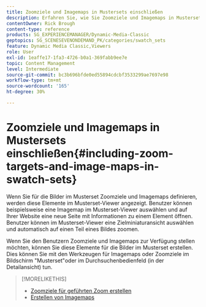 ```yaml
---
title: Zoomziele und Imagemaps in Mustersets einschließen
description: Erfahren Sie, wie Sie Zoomziele und Imagemaps in Mustersets in Adobe Dynamic Media Classic einbeziehen.
contentOwner: Rick Brough
content-type: reference
products: SG_EXPERIENCEMANAGER/Dynamic-Media-Classic
geptopics: SG_SCENESEVENONDEMAND_PK/categories/swatch_sets
feature: Dynamic Media Classic,Viewers
role: User
exl-id: 1eaffe17-1fa3-4726-b0a1-369fabb9ee7e
topic: Content Management
level: Intermediate
source-git-commit: bc3b696bfde0ed55894cdcbf3533299ae7697e98
workflow-type: tm+mt
source-wordcount: '165'
ht-degree: 30%

---
```


# Zoomziele und Imagemaps in Mustersets einschließen{#including-zoom-targets-and-image-maps-in-swatch-sets}

Wenn Sie für die Bilder im Musterset Zoomziele und Imagemaps definieren, werden diese Elemente im Musterset-Viewer angezeigt. Benutzer können beispielsweise eine Imagemap im Musterset-Viewer auswählen und auf Ihrer Website eine neue Seite mit Informationen zu einem Element öffnen. Benutzer können im Musterset-Viewer eine Zielminiaturansicht auswählen und automatisch auf einen Teil eines Bildes zoomen.

Wenn Sie den Benutzern Zoomziele und Imagemaps zur Verfügung stellen möchten, können Sie diese Elemente für die Bilder im Musterset erstellen. Dies können Sie mit den Werkzeugen für Imagemaps oder Zoomziele im Bildschirm &quot;Musterset&quot;oder im Durchsuchenbedienfeld (in der Detailansicht) tun.

>[!MORELIKETHIS]
>
>* [Zoomziele für geführten Zoom erstellen](creating-zoom-targets-guided-zoom.md#creating_zoom_targets_for_guided_zoom)
>* [Erstellen von Imagemaps](creating-image-maps.md#creating_image_maps)
